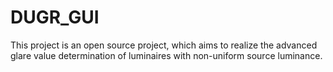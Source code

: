# DUGR_GUI
This project is an open source project, which aims to realize the advanced glare value determination of luminaires with non-uniform source luminance.
